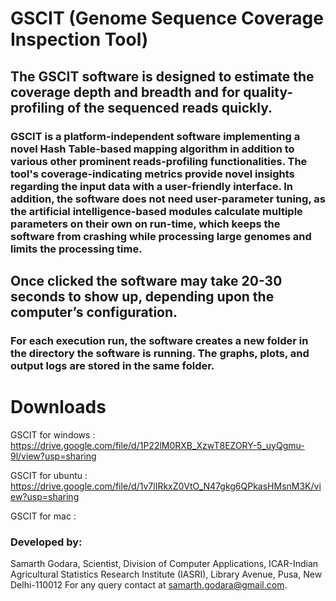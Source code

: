 # GSCIT (Genome Sequence Coverage Inspection Tool)

## The GSCIT software is designed to estimate the coverage depth and breadth and for quality-profiling of the sequenced reads quickly. 

### GSCIT is a platform-independent software implementing a novel Hash Table-based mapping algorithm in addition to various other prominent reads-profiling functionalities. The tool's coverage-indicating metrics provide novel insights regarding the input data with a user-friendly interface. In addition, the software does not need user-parameter tuning, as the artificial intelligence-based modules calculate multiple parameters on their own on run-time, which keeps the software from crashing while processing large genomes and limits the processing time. 

## Once clicked the software may take 20-30 seconds to show up, depending upon the computer’s configuration. 

### For each execution run, the software creates a new folder in the directory the software is running. The graphs, plots, and output logs are stored in the same folder. 

# Downloads

GSCIT for windows : https://drive.google.com/file/d/1P22lM0RXB_XzwT8EZORY-5_uyQgmu-9l/view?usp=sharing

GSCIT for ubuntu : https://drive.google.com/file/d/1v7lIRkxZ0VtO_N47gkg6QPkasHMsnM3K/view?usp=sharing

GSCIT for mac : 

### Developed by:
Samarth Godara,
Scientist, Division of Computer Applications,
ICAR-Indian Agricultural Statistics Research Institute (IASRI),
Library Avenue, Pusa, New Delhi-110012
For any query contact at samarth.godara@gmail.com.

